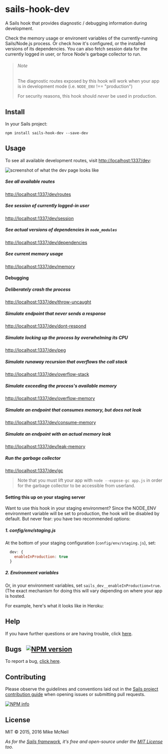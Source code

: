 # sails-hook-dev

A Sails hook that provides diagnostic / debugging information during development.

Check the memory usage or environent variables of the currently-running Sails/Node.js process. Or check how it's configured, or the installed versions of its dependencies. You can also fetch session data for the currently logged in user, or force Node's garbage collector to run.


> ###### Note
>
> The diagnostic routes exposed by this hook will work when your app is in development mode (i.e. `NODE_ENV` !== "production")
>
> For security reasons, this hook should _never_ be used in production.


## Install

In your Sails project:

```
npm install sails-hook-dev --save-dev
```

## Usage

To see all available development routes, visit [http://localhost:1337/dev](http://localhost:1337/dev):

![screenshot of what the dev page looks like](https://cloud.githubusercontent.com/assets/618009/20028928/8ddac788-a30c-11e6-9ebf-44a12f71e0c4.png)

##### See all available routes
[http://localhost:1337/dev/routes](http://localhost:1337/dev/routes)

##### See session of currently logged-in user
[http://localhost:1337/dev/session](http://localhost:1337/dev/session)

##### See actual versions of dependencies in `node_modules`
[http://localhost:1337/dev/dependencies](http://localhost:1337/dev/dependencies)

##### See current memory usage
[http://localhost:1337/dev/memory](http://localhost:1337/dev/memory)


#### Debugging

##### Deliberately crash the process
[http://localhost:1337/dev/throw-uncaught](http://localhost:1337/dev/throw-uncaught)

##### Simulate endpoint that never sends a response
[http://localhost:1337/dev/dont-respond](http://localhost:1337/dev/dont-respond)

##### Simulate locking up the process by overwhelming its CPU
[http://localhost:1337/dev/peg](http://localhost:1337/dev/peg)

##### Simulate runaway recursion that overflows the call stack
[http://localhost:1337/dev/overflow-stack](http://localhost:1337/dev/overflow-stack)

##### Simulate exceeding the process's available memory
[http://localhost:1337/dev/overflow-memory](http://localhost:1337/dev/overflow-memory)

##### Simulate an endpoint that consumes memory, but does not leak
[http://localhost:1337/dev/consume-memory](http://localhost:1337/dev/consume-memory)

##### Simulate an endpoint with an **actual memory leak**
[http://localhost:1337/dev/leak-memory](http://localhost:1337/dev/leak-memory)

##### Run the garbage collector
[http://localhost:1337/dev/gc](http://localhost:1337/dev/gc)

> Note that you must lift your app with `node --expose-gc app.js` in order for the garbage collector to be accessible from userland.


#### Setting this up on your staging server

Want to use this hook in your staging environment?  Since the NODE_ENV environment variable will be set to production, the hook will be disabled by default.  But never fear: you have two recommended options:

##### 1. config/env/staging.js
At the bottom of your staging configuration (`config/env/staging.js`), set:

```js
  dev: {
    enableInProduction: true
  }
```

##### 2. Environment variables
Or, in your environment variables, set `sails_dev__enableInProduction=true`.  (The exact mechanism for doing this will vary depending on where your app is hosted.

For example, here's what it looks like in Heroku:
<blockquote class="imgur-embed-pub" lang="en" data-id="a/iqrhXCo"><a href="//imgur.com/iqrhXCo"></a></blockquote><script async src="//s.imgur.com/min/embed.js" charset="utf-8"></script>


## Help

If you have further questions or are having trouble, click [here](http://sailsjs.com/support).


## Bugs &nbsp; [![NPM version](https://badge.fury.io/js/sails-hook-dev.svg)](http://npmjs.com/package/sails-hook-dev)

To report a bug, [click here](http://sailsjs.com/bugs).


## Contributing

Please observe the guidelines and conventions laid out in the [Sails project contribution guide](http://sailsjs.com/documentation/contributing) when opening issues or submitting pull requests.

[![NPM info](https://nodei.co/npm/sails-hook-dev.png?downloads=true)](http://npmjs.com/package/sails-hook-dev)

## License

MIT &copy; 2015, 2016 Mike McNeil

_As for the [Sails framework](http://sailsjs.com), it's free and open-source under the [MIT License](http://sailsjs.com/license) too._

